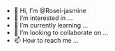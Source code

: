 - 👋 Hi, I’m @Rosei-jasmine
- 👀 I’m interested in ...
- 🌱 I’m currently learning ...
- 💞️ I’m looking to collaborate on ...
- 📫 How to reach me ...

<!---
Rosei-jasmine/Rosei-jasmine is a ✨ special ✨ repository because its `README.md` (this file) appears on your GitHub profile.
You can click the Preview link to take a look at your changes.
--->
